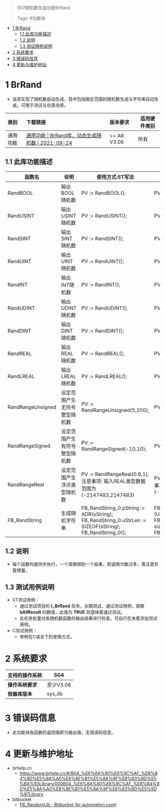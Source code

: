 > 007随机数生成功能BrRand

> Tags: #功能块

- [1 BrRand](#1%20BrRand)
	- [1.1 此库功能描述](#1.1%20%E6%AD%A4%E5%BA%93%E5%8A%9F%E8%83%BD%E6%8F%8F%E8%BF%B0)
	- [1.2 说明](#1.2%20%E8%AF%B4%E6%98%8E)
	- [1.3 测试用例说明](#1.3%20%E6%B5%8B%E8%AF%95%E7%94%A8%E4%BE%8B%E8%AF%B4%E6%98%8E)
- [2 系统要求](#2%20%E7%B3%BB%E7%BB%9F%E8%A6%81%E6%B1%82)
- [3 错误码信息](#3%20%E9%94%99%E8%AF%AF%E7%A0%81%E4%BF%A1%E6%81%AF)
- [4 更新与维护地址](#4%20%E6%9B%B4%E6%96%B0%E4%B8%8E%E7%BB%B4%E6%8A%A4%E5%9C%B0%E5%9D%80)

# 1 BrRand

- 该库实现了随机数自动生成，其中包括限定范围的随机数生成与字符串自动生成。可用于测试与仿真场景。

| 类别 | 下载链接 | 版本要求 | 适用硬件类别 |
| :--- | :--- | :--- | ---- |
| 通用功能 | [通用功能 \| BrRand库，动态生成随机数 \| 2021-09-24](/B04_技术_贝加莱功能库Library/FILES/000B04_技术_贝加莱功能块Library/BrRand-2021-09-24.zip ':ignore') | >= AR V3.06 | 所有 |

## 1.1 此库功能描述

| **函数名**        | **说明**                     | **使用方式:ST写法**                                          | **使用方式:C写法**                                           |
| ----------------- | ---------------------------- | ------------------------------------------------------------ | ------------------------------------------------------------ |
| RandBOOL          | 输出BOOL随机数               | PV := RandBOOL();                                            | PV = RandBOOL();                                             |
| RandUSINT         | 输出USINT随机数              | PV := RandUSINT();                                           | PV = RandUSINT();                                            |
| RandSINT          | 输出SINT随机数               | PV := RandSINT();                                            | PV = RandSINT();                                             |
| RandUINT          | 输出UINT随机数               | PV := RandUINT();                                            | PV = RandUINT();                                             |
| RandINT           | 输出INT随机数                | PV := RandINT();                                             | PV = RandINT();                                              |
| RandUDINT         | 输出UDINT随机数              | PV := RandUDINT();                                           | PV = RandUDINT();                                            |
| RandDINT          | 输出DINT随机数               | PV := RandDINT();                                            | PV = RandDINT();                                             |
| RandREAL          | 输出REAL随机数               | PV := RandREAL();                                            | PV = RandREAL();                                             |
| RandLREAL         | 输出LREAL随机数              | PV := RandLREAL();                                           | PV = RandLREAL();                                            |
| RandRangeUnsigned | 设定范围产生无符号整型随机数 | PV := RandRangeUnsigned(5,200);                              | PV = RandRangeUnsigned(5,200);                               |
| RandRangeSigned   | 设定范围产生有符号整型随机数 | PV := RandRangeSigned(-10,10);                               | PV = RandRangeSigned(-10,10);                                |
| RandRangeReal     | 设定范围产生浮点类型随机数   | PV := RandRangeReal(0.8,1); 注意事项: 输入REAL类型数据范围为 (-2147483,2147483) | PV = RandRangeReal(0.8,1); 注意事项: 输入REAL类型数据范围为 (-2147483,2147483) |
| FB_RandString     | 生成随机字符串               | FB_RandString_0.pString := ADR(sString); FB_RandString_0.uStrLen := SIZEOF(sString); FB_RandString_0(); | FB_RandString_0.pString = (UDINT)&sString; FB_RandString_0.uStrLen = sizeof(sString); FB_RandString(&FB_RandString_0); |

## 1.2 说明

- 每个函数均是同步执行，一个周期得到一个结果，若调用次数过多，需注意负载增量。

## 1.3 测试用例说明

- ST测试用例：
    - 通过测试项目的 **t_BrRand** 任务，长期测试，通过测试用例，观察 **bAllResult** 的数值，此值为 **TRUE** 则意味着通过测试。
    - 此任务批量对各随机数函数的输出结果进行检查，可自行在末尾添加测试用例。
- C测试用例：
    - 举例在C语言下的使用方式。

# 2 系统要求

| **支持的操作系统** | SG4       |
| ------------------ | --------- |
| **操作系统要求**   | 至少V3.06 |
| **依赖库版本**     | sys_lib   |

# 3 错误码信息

- 此功能块各函数的返回值即为输出值，无错误码信息。

# 4 更新与维护地址

- brhelp.cn
  - https://www.brhelp.cn/#/B04_%E6%8A%80%E6%9C%AF_%E8%B4%9D%E5%8A%A0%E8%8E%B1%E5%8A%9F%E8%83%BD%E5%BA%93Library/000B04_%E6%8A%80%E6%9C%AF_%E8%B4%9D%E5%8A%A0%E8%8E%B1%E5%8A%9F%E8%83%BD%E5%9D%97Library
- bitbucket
  - [FB_RandomLib - Bitbucket (br-automation.com)](https://bitbucket.br-automation.com/projects/FIWW/repos/fb_randomlib/browse)
